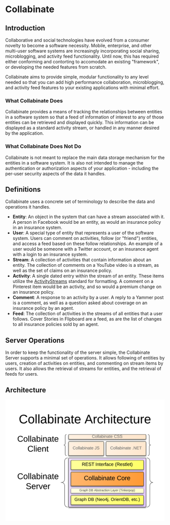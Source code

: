 # Collabinate

## Introduction
Collaborative and social technologies have evolved from a consumer novelty to become a software necessity.  Mobile, enterprise, and other multi-user software systems are increasingly incorporating social sharing, microblogging, and activity feed functionality.  Until now, this has required either conforming and contorting to accomodate an existing "framework", or developing the needed features from scratch.

Collabinate aims to provide simple, modular functionality to any level needed so that you can add high performance collaboration, microblogging, and activity feed features to your existing applications with minimal effort.

### What Collabinate Does
Collabinate provides a means of tracking the relationships between entities in a software system so that a feed of information of interest to any of those entities can be retrieved and displayed quickly. This information can be displayed as a standard activity stream, or handled in any manner desired by the application.

### What Collabinate Does Not Do
Collabinate is not meant to replace the main data storage mechanism for the entities in a software system.  It is also not intended to manage the authentication or authorization aspects of your application - including the per-user security aspects of the data it handles.

## Definitions
Collabinate uses a concrete set of terminology to describe the data and operations it handles.

* **Entity**: An object in the system that can have a stream associated with it.  A person in Facebook would be an entity, as would an insurance policy in an insurance system.
* **User**: A special type of entity that represents a user of the software system. Users can comment on activities, follow (or "friend") entities, and access a feed based on these follow relationships. An example of a user would be someone with a Twitter account, or an insurance agent with a login to an insurance system.
* **Stream**: A collection of activities that contain information about an entity. The collection of comments on a YouTube video is a stream, as well as the set of claims on an insurance policy.
* **Activity**: A single dated entry within the stream of an entity. These items utilize the [ActivityStreams](http://activitystrea.ms/) standard for formatting. A comment on a Pinterest item would be an activity, and so would a premium change on an insurance policy.
* **Comment**: A response to an activity by a user. A reply to a Yammer post is a comment, as well as a question asked about coverage on an insurance policy by an agent.
* **Feed**: The collection of activities in the streams of all entities that a user follows. Cover Stories in Flipboard are a feed, as are the list of changes to all insurance policies sold by an agent.

## Server Operations
In order to keep the functionality of the server simple, the Collabinate Server supports a minimal set of operations.  It allows following of entities by users, creation of activities on entities, and commenting on stream items by users. It also allows the retrieval of streams for entities, and the retrieval of feeds for users.

## Architecture

![Collabinate Architecture](https://github.com/Collabinate/Collabinate/raw/master/documentation/CollabinateArchitecture.png)
